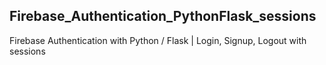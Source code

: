 ## Firebase_Authentication_PythonFlask_sessions
Firebase Authentication with Python / Flask | Login, Signup, Logout with sessions
